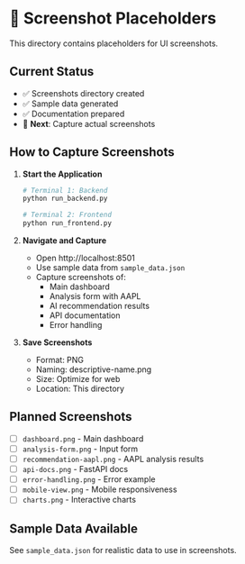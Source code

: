 # 📸 Screenshot Placeholders

This directory contains placeholders for UI screenshots. 

## Current Status
- ✅ Screenshots directory created
- ✅ Sample data generated
- ✅ Documentation prepared
- 🔄 **Next**: Capture actual screenshots

## How to Capture Screenshots

1. **Start the Application**
   ```bash
   # Terminal 1: Backend
   python run_backend.py
   
   # Terminal 2: Frontend  
   python run_frontend.py
   ```

2. **Navigate and Capture**
   - Open http://localhost:8501
   - Use sample data from `sample_data.json`
   - Capture screenshots of:
     - Main dashboard
     - Analysis form with AAPL
     - AI recommendation results
     - API documentation
     - Error handling

3. **Save Screenshots**
   - Format: PNG
   - Naming: descriptive-name.png
   - Size: Optimize for web
   - Location: This directory

## Planned Screenshots

- [ ] `dashboard.png` - Main dashboard
- [ ] `analysis-form.png` - Input form
- [ ] `recommendation-aapl.png` - AAPL analysis results
- [ ] `api-docs.png` - FastAPI docs
- [ ] `error-handling.png` - Error example
- [ ] `mobile-view.png` - Mobile responsiveness
- [ ] `charts.png` - Interactive charts

## Sample Data Available
See `sample_data.json` for realistic data to use in screenshots.
